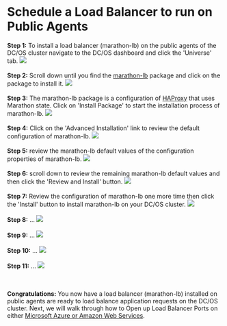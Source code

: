 # Schedule a Load Balancer to run on Public Agents

<b>Step 1:</b> To install a load balancer (marathon-lb) on the public agents of the DC/OS cluster navigate to the DC/OS dashboard and click the 'Universe' tab.
<img src="../images/05-marathon-lb-setup/marathon-lb-01.png"/><br>
<br><b>Step 2:</b> Scroll down until you find the <a href="https://github.com/mesosphere/marathon-lb">marathon-lb</a> package and click on the package to install it.
<img src="../images/05-marathon-lb-setup/marathon-lb-02.png"/><br>
<br><b>Step 3:</b> The marathon-lb package is a configuration of <a href="http://www.haproxy.org/">HAProxy</a> that uses Marathon state.  Click on 'Install Package' to start the installation process of marathon-lb.
<img src="../images/05-marathon-lb-setup/marathon-lb-03.png"/><br>
<br><b>Step 4:</b> Click on the 'Advanced Installation' link to review the default configuration of marathon-lb.
<img src="../images/05-marathon-lb-setup/marathon-lb-04.png"/><br>
<br><b>Step 5:</b> review the marathon-lb default values of the configuration properties of marathon-lb.
<img src="../images/05-marathon-lb-setup/marathon-lb-05.png"/><br>
<br><b>Step 6:</b> scroll down to review the remaining marathon-lb default values and then click the 'Review and Install' button.
<img src="../images/05-marathon-lb-setup/marathon-lb-06.png"/><br>
<br><b>Step 7:</b> Review the configuration of marathon-lb one more time then click the 'Install' button to install marathon-lb on your DC/OS cluster.
<img src="../images/05-marathon-lb-setup/marathon-lb-07.png"/><br>
<br><b>Step 8:</b> ...
<img src="../images/05-marathon-lb-setup/marathon-lb-08.png"/><br>
<br><b>Step 9:</b> ...
<img src="../images/05-marathon-lb-setup/marathon-lb-09.png"/><br>
<br><b>Step 10:</b> ...
<img src="../images/05-marathon-lb-setup/marathon-lb-10.png"/><br>
<br><b>Step 11:</b> ...
<img src="../images/05-marathon-lb-setup/marathon-lb-11.png"/><br>

<br><br><b>Congratulations:</b> You now have a load balancer (marathon-lb) installed on public agents are ready to load balance application requests on the DC/OS cluster.  Next, we will walk through how to Open up Load Balancer Ports on either <a href="../docs/ports-setup.md">Microsoft Azure or <a href="../docs/ports-amazon-setup.md">Amazon Web Services</a>.




